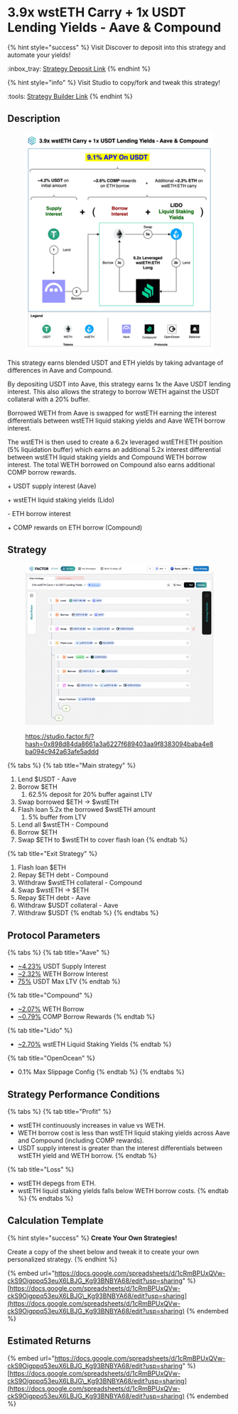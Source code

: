 # 3.9x wstETH Carry + 1x USDT Lending Yields - Aave & Compound

{% hint style="success" %}
Visit Discover to deposit into this strategy and automate your yields!

:inbox\_tray:  [Strategy Deposit Link](https://pro.factor.fi/strategies/0xeB8c204aF6923cd8e6B0b95c600Ad72A6FE23f7B)
{% endhint %}

{% hint style="info" %}
Visit Studio to copy/fork and tweak this strategy!

:tools:  [Strategy Builder Link](https://studio.factor.fi/?hash=0x898d84da8661a3a6227f689403aa9f8383094baba4e8ba094c942a63afe5addd)
{% endhint %}

## Description

<figure><img src="../../../../.gitbook/assets/3.9x wstETH Carry + 1x USDT Lending Yields - Aave &#x26; Compound.jpg" alt=""><figcaption></figcaption></figure>

This strategy earns blended USDT and ETH yields by taking advantage of differences in Aave and Compound.

By depositing USDT into Aave, this strategy earns 1x the Aave USDT lending interest. This also allows the strategy to borrow WETH against the USDT collateral with a 20% buffer.&#x20;

Borrowed WETH from Aave is swapped for wstETH earning the interest differentials between wstETH liquid staking yields and Aave WETH borrow interest.

The wstETH is then used to create a 6.2x leveraged wstETH:ETH position (5% liquidation buffer) which earns an additional 5.2x interest differential between wstETH liquid staking yields and Compound WETH borrow interest. The total WETH borrowed on Compound also earns additional COMP borrow rewards.

\+ USDT supply interest (Aave)

\+ wstETH liquid staking yields (Lido)

\- ETH borrow interest

\+ COMP rewards on ETH borrow (Compound)

## Strategy

<figure><img src="../../../../.gitbook/assets/image (80).png" alt=""><figcaption><p><a href="https://studio.factor.fi/?hash=0x898d84da8661a3a6227f689403aa9f8383094baba4e8ba094c942a63afe5addd">https://studio.factor.fi/?hash=0x898d84da8661a3a6227f689403aa9f8383094baba4e8ba094c942a63afe5addd</a></p></figcaption></figure>

{% tabs %}
{% tab title="Main strategy" %}
1. Lend $USDT - Aave
2. Borrow $ETH
   1. 62.5% deposit for 20% buffer against LTV
3. Swap borrowed $ETH → $wstETH
4. Flash loan 5.2x the borrowed $wstETH amount
   1. 5% buffer from LTV
5. Lend all $wstETH - Compound
6. Borrow $ETH&#x20;
7. Swap $ETH to $wstETH to cover flash loan
{% endtab %}

{% tab title="Exit Strategy" %}
1. Flash loan $ETH
2. Repay $ETH debt - Compound
3. Withdraw $wstETH collateral - Compound
4. Swap $wstETH → $ETH
5. Repay $ETH debt - Aave
6. Withdraw $USDT collateral - Aave
7. Withdraw $USDT
{% endtab %}
{% endtabs %}

## Protocol Parameters

{% tabs %}
{% tab title="Aave" %}
* [\~4.23%](https://app.aave.com/reserve-overview/?underlyingAsset=0xfd086bc7cd5c481dcc9c85ebe478a1c0b69fcbb9\&marketName=proto_arbitrum_v3) USDT Supply Interest
* [\~2.32%](https://app.aave.com/reserve-overview/?underlyingAsset=0x82af49447d8a07e3bd95bd0d56f35241523fbab1\&marketName=proto_arbitrum_v3) WETH Borrow Interest
* [75%](https://app.aave.com/reserve-overview/?underlyingAsset=0xfd086bc7cd5c481dcc9c85ebe478a1c0b69fcbb9\&marketName=proto_arbitrum_v3) USDT Max LTV
{% endtab %}

{% tab title="Compound" %}
* [\~2.07%](https://app.compound.finance/markets/weth-arb) WETH Borrow
* [\~0.79%](https://app.compound.finance/markets/weth-arb) COMP Borrow Rewards
{% endtab %}

{% tab title="Lido" %}
* [\~2.70%](https://lido.fi/) wstETH Liquid Staking Yields
{% endtab %}

{% tab title="OpenOcean" %}
* 0.1% Max Slippage Config
{% endtab %}
{% endtabs %}

## Strategy Performance Conditions

{% tabs %}
{% tab title="Profit" %}
* wstETH continuously increases in value vs WETH.
* WETH borrow cost is less than wstETH liquid staking yields across Aave and Compound (including COMP rewards).
* USDT supply interest is greater than the interest differentials between wstETH yield and WETH borrow.
{% endtab %}

{% tab title="Loss" %}
* wstETH depegs from ETH.
* wstETH liquid staking yields falls below WETH borrow costs.
{% endtab %}
{% endtabs %}

## Calculation Template

{% hint style="success" %}
**Create Your Own Strategies!**

Create a copy of the sheet below and tweak it to create your own personalized strategy.
{% endhint %}

{% embed url="https://docs.google.com/spreadsheets/d/1cRmBPUxQVw-ckS9Oigppq53euX6LBJG_Kg93BNBYA68/edit?usp=sharing" %}
[https://docs.google.com/spreadsheets/d/1cRmBPUxQVw-ckS9Oigppq53euX6LBJG\_Kg93BNBYA68/edit?usp=sharing](https://docs.google.com/spreadsheets/d/1cRmBPUxQVw-ckS9Oigppq53euX6LBJG_Kg93BNBYA68/edit?usp=sharing)
{% endembed %}

## Estimated Returns

{% embed url="https://docs.google.com/spreadsheets/d/1cRmBPUxQVw-ckS9Oigppq53euX6LBJG_Kg93BNBYA68/edit?usp=sharing" %}
[https://docs.google.com/spreadsheets/d/1cRmBPUxQVw-ckS9Oigppq53euX6LBJG\_Kg93BNBYA68/edit?usp=sharing](https://docs.google.com/spreadsheets/d/1cRmBPUxQVw-ckS9Oigppq53euX6LBJG_Kg93BNBYA68/edit?usp=sharing)
{% endembed %}
